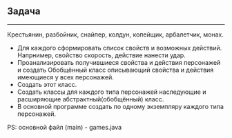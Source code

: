 ## Задача
---

Крестьянин, разбойник, снайпер, колдун, копейщик, арбалетчик, монах. 

* Для каждого сформировать список свойств и возможных действий. 
    Напрнимер, свойство скорость, действие нанести удар. 
* Проанализировать получившиеся свойства и действия персонажей и создать Обобщённый класс описывающий свойства и действия имеющиеся у всех персонажей. 
* Создать этот класс. 
* Создать классы для каждого типа персонажей наследующие и расширяющие абстрактный(обобщённый) класс. 
* В основной программе создать по одному экземпляру каждого типа персонажей.

PS: основной файл (main) - <a>games.java</a>